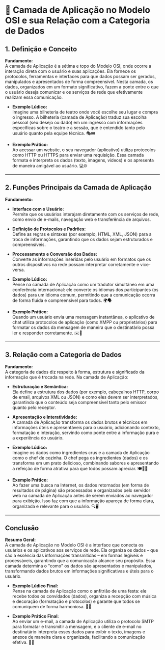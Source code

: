 # 📱 Camada de Aplicação no Modelo OSI e sua Relação com a Categoria de Dados

## 1. Definição e Conceito
**Fundamento:**  
A camada de Aplicação é a sétima e topo do Modelo OSI, onde ocorre a interação direta com o usuário e suas aplicações. Ela fornece os protocolos, ferramentas e interfaces para que dados possam ser gerados, manipulados e apresentados de forma compreensível. Nesta camada, os dados, organizados em um formato significativo, fazem a ponte entre o que o usuário deseja comunicar e os serviços de rede que efetivamente realizam essa comunicação.

- **Exemplo Lúdico:**  
  Imagine uma bilheteria de teatro onde você escolhe seu lugar e compra o ingresso. A bilheteria (camada de Aplicação) traduz sua escolha pessoal (seu desejo ou dado) em um ingresso com informações específicas sobre o teatro e a sessão, que é entendido tanto pelo usuário quanto pela equipe técnica. 🎭🎟️

- **Exemplo Prático:**  
  Ao acessar um website, o seu navegador (aplicativo) utiliza protocolos como HTTP ou HTTPS para enviar uma requisição. Essa camada formata e interpreta os dados (texto, imagens, vídeos) e os apresenta de maneira amigável ao usuário. 💻🌐

---

## 2. Funções Principais da Camada de Aplicação
**Fundamento:**  
- **Interface com o Usuário:**  
  Permite que os usuários interajam diretamente com os serviços de rede, como envio de e-mails, navegação web e transferência de arquivos.
- **Definição de Protocolos e Padrões:**  
  Define as regras e sintaxes (por exemplo, HTML, XML, JSON) para a troca de informações, garantindo que os dados sejam estruturados e compreensíveis.
- **Processamento e Conversão dos Dados:**  
  Converte as informações inseridas pelo usuário em formatos que os outros dispositivos na rede possam interpretar corretamente e vice-versa.

- **Exemplo Lúdico:**  
  Pense na camada de Aplicação como um tradutor simultâneo em uma conferência internacional: ele converte os idiomas dos participantes (os dados) para um idioma comum, permitindo que a comunicação ocorra de forma fluida e compreensível para todos. 🌍🗣️

- **Exemplo Prático:**  
  Quando um usuário envia uma mensagem instantânea, o aplicativo de chat utiliza protocolos de aplicação (como XMPP ou proprietários) para formatar os dados da mensagem de maneira que o destinatário possa ler e responder corretamente. ✉️📲

---

## 3. Relação com a Categoria de Dados
**Fundamento:**  
A categoria de dados diz respeito à forma, estrutura e significado da informação que é trocada na rede. Na camada de Aplicação:
- **Estruturação e Semântica:**  
  Ela define a estrutura dos dados (por exemplo, cabeçalhos HTTP, corpo de email, arquivos XML ou JSON) e como eles devem ser interpretados, garantindo que o conteúdo seja compreensível tanto pelo emissor quanto pelo receptor.
- **Apresentação e Interatividade:**  
  A camada de Aplicação transforma os dados brutos e técnicos em informações úteis e apresentáveis para o usuário, adicionando contexto, formatação e interação, servindo como ponte entre a informação pura e a experiência do usuário.

- **Exemplo Lúdico:**  
  Imagine os dados como ingredientes crus e a camada de Aplicação como o chef de cozinha. O chef pega os ingredientes (dados) e os transforma em um prato delicioso, combinando sabores e apresentando a refeição de forma atrativa para que todos possam apreciar. 🍽️👨‍🍳

- **Exemplo Prático:**  
  Ao fazer uma busca na Internet, os dados retornados (em forma de resultados de página) são processados e organizados pelo servidor web na camada de Aplicação antes de serem enviados ao navegador para exibição. Isso faz com que a informação apareça de forma clara, organizada e relevante para o usuário. 🔍🖥️

---

## Conclusão
**Resumo Geral:**  
A camada de Aplicação no Modelo OSI é a interface que conecta os usuários e os aplicativos aos serviços de rede. Ela organiza os dados – que são a essência das informações transmitidas – em formas legíveis e processáveis, garantindo que a comunicação alcance seu propósito. Essa camada determina o "como" os dados são apresentados e manipulados, transformando dados brutos em informações significativas e úteis para o usuário.

- **Exemplo Lúdico Final:**  
  Pense na camada de Aplicação como o anfitrião de uma festa: ele recebe todos os convidados (dados), organiza a recepção com música e decoração (formatação e protocolos) e garante que todos se comuniquem de forma harmoniosa. 🎉🤝

- **Exemplo Prático Final:**  
  Ao enviar um e-mail, a camada de Aplicação utiliza o protocolo SMTP para formatar e transmitir a mensagem, e o cliente de e-mail no destinatário interpreta esses dados para exibir o texto, imagens e anexos de maneira clara e organizada, facilitando a comunicação efetiva. 📧✅